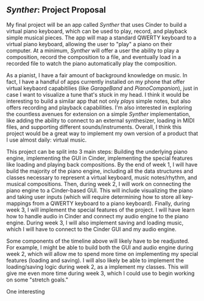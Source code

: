 ## _Synther_: Project Proposal

My final project will be an app called _Synther_ that uses Cinder to build a virtual piano keyboard, which can be used to play, record, and playback simple musical pieces. The app will map a standard QWERTY keyboard to a virtual piano keyboard, allowing the user to "play" a piano on their computer. At a minimum, _Synther_ will offer a user the ability to play a composition, record the composition to a file, and eventually load in a recorded file to watch the piano automatically play the composition.

As a pianist, I have a fair amount of background knowledge on music. In fact, I have a handful of apps currently installed on my phone that offer virtual keybaord capabitilies (like _GarageBand_ and _PianoCompanion_), just in case I want to visualize a tune that's stuck in my head. I think it would be interesting to build a similar app that not only _plays_ simple notes, but also offers recording and playback capabilities. I'm also interested in exploring the countless avenues for extension on a simple _Synther_ implementation, like adding the ability to connect to an external synthesizer, loading in MIDI files, and supporting different sounds/instruments. Overall, I think this project would be a great way to implement my own version of a product that I use almost daily: virtual music.

This project can be split into 3 main steps: Building the underlying piano engine, implementing the GUI in Cinder, implementing the special features like loading and playing back compositions. By the end of week 1, I will have build the majority of the piano engine, including all the data structures and classes necessary to represent a virtual keyboard, music notes/rhythm, and musical compositions. Then, during week 2, I will work on connecting the piano engine to a Cinder-based GUI. This will include visualizing the piano and taking user inputs (which will require determining how to store all key-mappings from a QWERTY keyboard to a piano keyboard). Finally, during week 3, I will implement the special features of the project. I will have learn how to handle audio in Cinder and connect my audio engine to the piano engine. During week 3, I will also implement saving and loading music, which I will have to connect to the Cinder GUI and my audio engine.

Some components of the timeline above will likely have to be readjusted. For example, I might be able to build both the GUI and audio engine during week 2, which will allow me to spend more time on implementing my special features (loading and saving). I will also likely be able to implement the loading/saving logic during week 2, as a implement my classes. This will give me even more time during week 3, which I could use to begin working on some "stretch goals."

One interesting 
